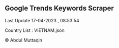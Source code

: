 

## Google Trends Keywords Scraper 
 
Last Update 17-04-2023 , 08:53:54

Country List :
VIETNAM.json



© Abdul Muttaqin 

